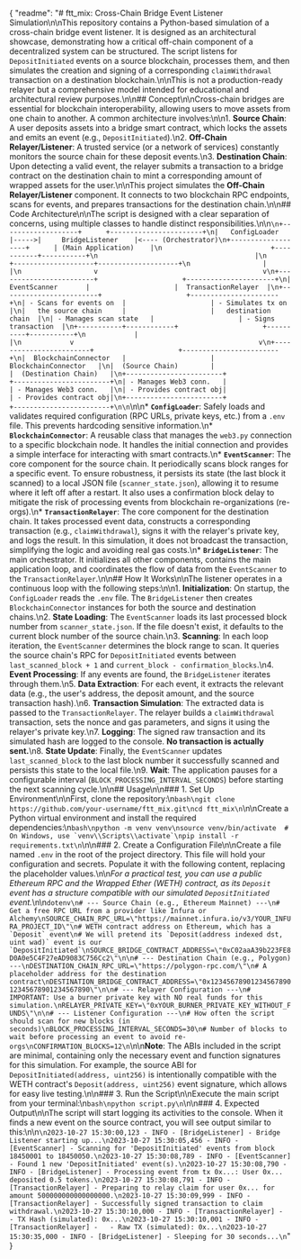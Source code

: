 {
  "readme": "# ftt_mix: Cross-Chain Bridge Event Listener Simulation\n\nThis repository contains a Python-based simulation of a cross-chain bridge event listener. It is designed as an architectural showcase, demonstrating how a critical off-chain component of a decentralized system can be structured. The script listens for `DepositInitiated` events on a source blockchain, processes them, and then simulates the creation and signing of a corresponding `claimWithdrawal` transaction on a destination blockchain.\n\nThis is not a production-ready relayer but a comprehensive model intended for educational and architectural review purposes.\n\n## Concept\n\nCross-chain bridges are essential for blockchain interoperability, allowing users to move assets from one chain to another. A common architecture involves:\n\n1.  **Source Chain**: A user deposits assets into a bridge smart contract, which locks the assets and emits an event (e.g., `DepositInitiated`).\n2.  **Off-Chain Relayer/Listener**: A trusted service (or a network of services) constantly monitors the source chain for these deposit events.\n3.  **Destination Chain**: Upon detecting a valid event, the relayer submits a transaction to a bridge contract on the destination chain to mint a corresponding amount of wrapped assets for the user.\n\nThis project simulates the **Off-Chain Relayer/Listener** component. It connects to two blockchain RPC endpoints, scans for events, and prepares transactions for the destination chain.\n\n## Code Architecture\n\nThe script is designed with a clear separation of concerns, using multiple classes to handle distinct responsibilities.\n\n```\n+-------------------+      +-----------------------+\n|   ConfigLoader    |----->|     BridgeListener    |<---- (Orchestrator)\n+-------------------+      | (Main Application)    |\n                           +-----------+-----------+\n                                       |\n                  +--------------------+--------------------+\n                  |                                         |\n                  v                                         v\n+------------------------+                     +----------------------+\n|     EventScanner       |                     |  TransactionRelayer  |\n+------------------------+                     +----------------------+\n| - Scans for events on  |                     | - Simulates tx on    |\n|   the source chain     |                     |   destination chain  |\n| - Manages scan state   |                     | - Signs transaction  |\n+-----------+------------+                     +----------+-----------+\n            |                                              |\n            v                                              v\n+------------------------+                     +------------------------+\n|  BlockchainConnector   |                     |  BlockchainConnector   |\n|  (Source Chain)        |                     |  (Destination Chain)   |\n+------------------------+                     +------------------------+\n| - Manages Web3 conn.   |                     | - Manages Web3 conn.   |\n| - Provides contract obj|                     | - Provides contract obj|\n+------------------------+                     +------------------------+\n\n```\n\n*   **`ConfigLoader`**: Safely loads and validates required configuration (RPC URLs, private keys, etc.) from a `.env` file. This prevents hardcoding sensitive information.\n*   **`BlockchainConnector`**: A reusable class that manages the `web3.py` connection to a specific blockchain node. It handles the initial connection and provides a simple interface for interacting with smart contracts.\n*   **`EventScanner`**: The core component for the source chain. It periodically scans block ranges for a specific event. To ensure robustness, it persists its state (the last block it scanned) to a local JSON file (`scanner_state.json`), allowing it to resume where it left off after a restart. It also uses a confirmation block delay to mitigate the risk of processing events from blockchain re-organizations (re-orgs).\n*   **`TransactionRelayer`**: The core component for the destination chain. It takes processed event data, constructs a corresponding transaction (e.g., `claimWithdrawal`), signs it with the relayer's private key, and logs the result. In this simulation, it does not broadcast the transaction, simplifying the logic and avoiding real gas costs.\n*   **`BridgeListener`**: The main orchestrator. It initializes all other components, contains the main application loop, and coordinates the flow of data from the `EventScanner` to the `TransactionRelayer`.\n\n## How It Works\n\nThe listener operates in a continuous loop with the following steps:\n\n1.  **Initialization**: On startup, the `ConfigLoader` reads the `.env` file. The `BridgeListener` then creates `BlockchainConnector` instances for both the source and destination chains.\n2.  **State Loading**: The `EventScanner` loads its last processed block number from `scanner_state.json`. If the file doesn't exist, it defaults to the current block number of the source chain.\n3.  **Scanning**: In each loop iteration, the `EventScanner` determines the block range to scan. It queries the source chain's RPC for `DepositInitiated` events between `last_scanned_block + 1` and `current_block - confirmation_blocks`.\n4.  **Event Processing**: If any events are found, the `BridgeListener` iterates through them.\n5.  **Data Extraction**: For each event, it extracts the relevant data (e.g., the user's address, the deposit amount, and the source transaction hash).\n6.  **Transaction Simulation**: The extracted data is passed to the `TransactionRelayer`. The relayer builds a `claimWithdrawal` transaction, sets the nonce and gas parameters, and signs it using the relayer's private key.\n7.  **Logging**: The signed raw transaction and its simulated hash are logged to the console. **No transaction is actually sent.**\n8.  **State Update**: Finally, the `EventScanner` updates `last_scanned_block` to the last block number it successfully scanned and persists this state to the local file.\n9.  **Wait**: The application pauses for a configurable interval (`BLOCK_PROCESSING_INTERVAL_SECONDS`) before starting the next scanning cycle.\n\n## Usage\n\n### 1. Set Up Environment\n\nFirst, clone the repository:\n```bash\ngit clone https://github.com/your-username/ftt_mix.git\ncd ftt_mix\n```\n\nCreate a Python virtual environment and install the required dependencies:\n```bash\npython -m venv venv\nsource venv/bin/activate  # On Windows, use `venv\\Scripts\\activate`\npip install -r requirements.txt\n```\n\n### 2. Create a Configuration File\n\nCreate a file named `.env` in the root of the project directory. This file will hold your configuration and secrets. Populate it with the following content, replacing the placeholder values.\n\n*For a practical test, you can use a public Ethereum RPC and the Wrapped Ether (WETH) contract, as its `Deposit` event has a structure compatible with our simulated `DepositInitiated` event.*\n\n```dotenv\n# --- Source Chain (e.g., Ethereum Mainnet) ---\n# Get a free RPC URL from a provider like Infura or Alchemy\nSOURCE_CHAIN_RPC_URL=\"https://mainnet.infura.io/v3/YOUR_INFURA_PROJECT_ID\"\n# WETH contract address on Ethereum, which has a `Deposit` event\n# We will pretend its `Deposit(address indexed dst, uint wad)` event is our `DepositInitiated`\nSOURCE_BRIDGE_CONTRACT_ADDRESS=\"0xC02aaA39b223FE8D0A0e5C4F27eAD9083C756Cc2\"\n\n# --- Destination Chain (e.g., Polygon) ---\nDESTINATION_CHAIN_RPC_URL=\"https://polygon-rpc.com/\"\n# A placeholder address for the destination contract\nDESTINATION_BRIDGE_CONTRACT_ADDRESS=\"0x1234567890123456789012345678901234567890\"\n\n# --- Relayer Configuration ---\n# IMPORTANT: Use a burner private key with NO real funds for this simulation.\nRELAYER_PRIVATE_KEY=\"0xYOUR_BURNER_PRIVATE_KEY_WITHOUT_FUNDS\"\n\n# --- Listener Configuration ---\n# How often the script should scan for new blocks (in seconds)\nBLOCK_PROCESSING_INTERVAL_SECONDS=30\n# Number of blocks to wait before processing an event to avoid re-orgs\nCONFIRMATION_BLOCKS=12\n```\n\n**Note**: The ABIs included in the script are minimal, containing only the necessary event and function signatures for this simulation. For example, the source ABI for `DepositInitiated(address, uint256)` is intentionally compatible with the WETH contract's `Deposit(address, uint256)` event signature, which allows for easy live testing.\n\n### 3. Run the Script\n\nExecute the main script from your terminal:\n```bash\npython script.py\n```\n\n### 4. Expected Output\n\nThe script will start logging its activities to the console. When it finds a new event on the source contract, you will see output similar to this:\n\n```\n2023-10-27 15:30:00,123 - INFO - [BridgeListener] - Bridge Listener starting up...\n2023-10-27 15:30:05,456 - INFO - [EventScanner] - Scanning for 'DepositInitiated' events from block 18450001 to 18450050.\n2023-10-27 15:30:08,789 - INFO - [EventScanner] - Found 1 new 'DepositInitiated' event(s).\n2023-10-27 15:30:08,790 - INFO - [BridgeListener] - Processing event from tx 0x...: User 0x... deposited 0.5 tokens.\n2023-10-27 15:30:08,791 - INFO - [TransactionRelayer] - Preparing to relay claim for user 0x... for amount 500000000000000000.\n2023-10-27 15:30:09,999 - INFO - [TransactionRelayer] - Successfully signed transaction to claim withdrawal.\n2023-10-27 15:30:10,000 - INFO - [TransactionRelayer] -   - TX Hash (simulated): 0x...\n2023-10-27 15:30:10,001 - INFO - [TransactionRelayer] -   - Raw TX (simulated): 0x...\n2023-10-27 15:30:35,000 - INFO - [BridgeListener] - Sleeping for 30 seconds...\n```"
}